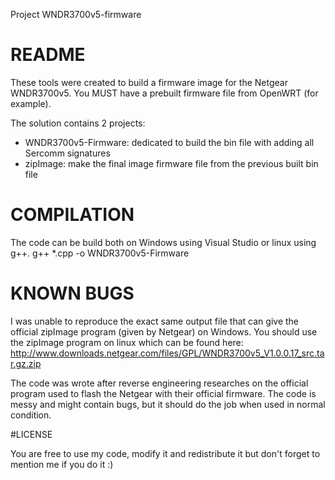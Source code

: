 Project WNDR3700v5-firmware

# README

These tools were created to build a firmware image for the Netgear WNDR3700v5.
You MUST have a prebuilt firmware file from OpenWRT (for example).

The solution contains 2 projects:
* WNDR3700v5-Firmware: dedicated to build the bin file with adding all Sercomm signatures
* zipImage: make the final image firmware file from the previous built bin file

# COMPILATION

The code can be build both on Windows using Visual Studio or linux using g++.
g++ *.cpp -o WNDR3700v5-Firmware

# KNOWN BUGS

I was unable to reproduce the exact same output file that can give the official zipImage program
(given by Netgear) on Windows. You should use the zipImage program on linux which can be found here:
http://www.downloads.netgear.com/files/GPL/WNDR3700v5_V1.0.0.17_src.tar.gz.zip

The code was wrote after reverse engineering researches on the official program used to flash the Netgear 
with their official firmware. The code is messy and might contain bugs, but it should do the job when
used in normal condition.

#LICENSE

You are free to use my code, modify it and redistribute it but don't forget to mention me if you do it :)